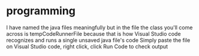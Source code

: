 # programming
I have named the java files meaningfully but in the file the class you'll come across is tempCodeRunnerFile 
because that is how Visual Studio code recognizes and runs a single unsaved java file's code
Simply paste the file on Visual Studio code, right click, click Run Code to check output
